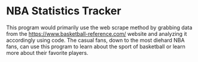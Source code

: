 # NBA Statistics Tracker

 This program would primarily use the web scrape method by grabbing data from the https://www.basketball-reference.com/ website and analyzing it accordingly using code. The casual fans, down to the most diehard NBA fans, can use this program to learn about the sport of basketball or learn more about their favorite players. 

